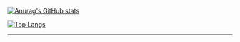 [![Anurag's GitHub stats](https://github-readme-stats.vercel.app/api?username=shinsoyeon22&locale=kr&show_icons=true&icon_color=f28a90&title_color=f28a90&text_color=505050)](https://github.com/shinsoyeon22/github-readme-stats)   

[![Top Langs](https://github-readme-stats.vercel.app/api/top-langs/?username=shinsoyeon16&locale=kr&icon_color=f28a90&title_color=f28a90&text_color=505050)](https://github.com/shinsoyeon16/github-readme-stats)
***